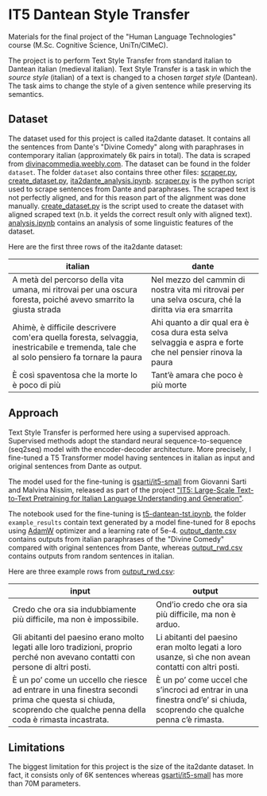 # IT5 Dantean Style Transfer

Materials for the final project of the "Human Language Technologies" course (M.Sc. Cognitive Science, UniTn/CIMeC).

The project is to perform Text Style Transfer from standard italian to Dantean italian (medieval italian). Text Style Transfer is a task in which the *source style* (italian) of a text is changed to a chosen *target style* (Dantean). The task aims to change the style of a given sentence while preserving its semantics.

## Dataset

The dataset used for this project is called ita2dante dataset. It contains all the sentences from Dante's "Divine Comedy" along with paraphrases in contemporary italian (approximately 6k pairs in total). The data is scraped from [divinacommedia.weebly.com](https://divinacommedia.weebly.com/). The dataset can be found in the folder `dataset`. The folder `dataset` also contains three other files: [scraper.py](dataset/scraper.py), [create_dataset.py](dataset/create_dataset.py), [ita2dante_analysis.ipynb](dataset/ita2dante_analysis.ipynb). [scraper.py](dataset/scraper.py) is the python script used to scrape sentences from Dante and paraphrases. The scraped text is not perfectly aligned, and for this reason part of the alignment was done manually. [create_dataset.py](dataset/create_dataset.py) is the script used to create the dataset with aligned scraped text (n.b. it yelds the correct result only with aligned text). [analysis.ipynb](dataset/analysis.ipynb) contains an analysis of some linguistic features of the dataset.



Here are the first three rows of the ita2dante dataset:

italian | dante
------------- | -------------
A metà del percorso della vita umana, mi ritrovai per una oscura foresta, poiché avevo smarrito la giusta strada  | Nel mezzo del cammin di nostra vita mi ritrovai per una selva oscura, ché la diritta via era smarrita
Ahimè, è difficile descrivere com'era quella foresta, selvaggia, inestricabile e tremenda, tale che al solo pensiero fa tornare la paura | Ahi quanto a dir qual era è cosa dura esta selva selvaggia e aspra e forte che nel pensier rinova la paura
È così spaventosa che la morte lo è poco di più | Tant’è amara che poco è più morte

## Approach

Text Style Transfer is performed here using a supervised approach. Supervised methods adopt the standard neural sequence-to-sequence (seq2seq) model with the encoder-decoder architecture. More precisely, I fine-tuned a T5 Transformer model having sentences in italian as input and original sentences from Dante as output. 

The model used for the fine-tuning is [gsarti/it5-small](https://huggingface.co/gsarti/it5-small) from Giovanni Sarti and Malvina Nissim, released as part of the project ["IT5: Large-Scale Text-to-Text Pretraining for Italian Language Understanding and Generation"](https://arxiv.org/abs/2203.03759).

The notebook used for the fine-tuning is [t5-dantean-tst.ipynb](t5-dantean-tst.ipynb), the folder `example_results` contain text generated by a model fine-tuned for 8 epochs using [AdamW](https://pytorch.org/docs/stable/generated/torch.optim.AdamW.html) optimizer and a learning rate of 5e-4. [output_dante.csv](example_results/output_dante.csv) contains outputs from italian paraphrases of the "Divine Comedy" compared with original sentences from Dante, whereas [output_rwd.csv](example_results/output_rwd.csv) contains outputs from random sentences in italian.

Here are three example rows from [output_rwd.csv](example_results/output_rwd.csv):

input | output
------------- | -------------
Credo che ora sia indubbiamente più difficile, ma non è impossibile. | Ond’io credo che ora sia più difficile, ma non è arduo.
Gli abitanti del paesino erano molto legati alle loro tradizioni, proprio perché non avevano contatti con persone di altri posti. | Li abitanti del paesino eran molto legati a loro usanze, sì che non avean contatti con altri posti.
È un po’ come un uccello che riesce ad entrare in una finestra secondi prima che questa si chiuda, scoprendo che qualche penna della coda è rimasta incastrata. | È un po’ come uccel che s’incroci ad entrar in una finestra ond’e’ si chiuda, scoprendo che qualche penna c’è rimasta.

## Limitations

The biggest limitation for this project is the size of the ita2dante dataset. In fact, it consists only of 6K sentences whereas [gsarti/it5-small](https://huggingface.co/gsarti/it5-small) has more than 70M parameters.

